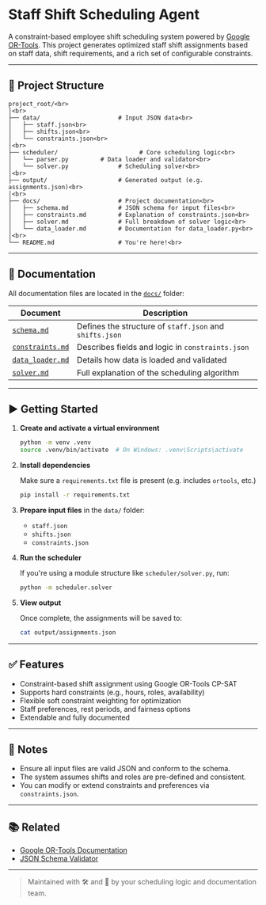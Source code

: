 # Staff Shift Scheduling Agent

A constraint-based employee shift scheduling system powered by [Google OR-Tools](https://developers.google.com/optimization). This project generates optimized staff shift assignments based on staff data, shift requirements, and a rich set of configurable constraints.

---

## 📁 Project Structure

```
project_root/<br>
│<br>
├── data/                      # Input JSON data<br>
│   ├── staff.json<br>
│   ├── shifts.json<br>
│   └── constraints.json<br>
│<br>
├── scheduler/                       # Core scheduling logic<br>
│   └── parser.py         # Data loader and validator<br>
│   └── solver.py              # Scheduling solver<br>
│<br>
├── output/                    # Generated output (e.g. assignments.json)<br>
│<br>
├── docs/                      # Project documentation<br>
│   ├── schema.md              # JSON schema for input files<br>
│   ├── constraints.md         # Explanation of constraints.json<br>
│   ├── solver.md              # Full breakdown of solver logic<br>
│   └── data_loader.md         # Documentation for data_loader.py<br>
│<br>
└── README.md                  # You're here!<br>
```

---

## 📄 Documentation

All documentation files are located in the [`docs/`](./docs/) folder:

| Document                    | Description                                     |
|----------------------------|-------------------------------------------------|
| [`schema.md`](./docs/schema.md)           | Defines the structure of `staff.json` and `shifts.json` |
| [`constraints.md`](./docs/constraints.md) | Describes fields and logic in `constraints.json`         |
| [`data_loader.md`](./docs/data_loader.md) | Details how data is loaded and validated                 |
| [`solver.md`](./docs/solver.md)           | Full explanation of the scheduling algorithm             |

---

## ▶️ Getting Started

1. **Create and activate a virtual environment**

   ```bash
   python -m venv .venv
   source .venv/bin/activate  # On Windows: .venv\Scripts\activate
   ```

2. **Install dependencies**

   Make sure a `requirements.txt` file is present (e.g. includes `ortools`, etc.)

   ```bash
   pip install -r requirements.txt
   ```

3. **Prepare input files** in the `data/` folder:

   - `staff.json`
   - `shifts.json`
   - `constraints.json`

4. **Run the scheduler**

   If you're using a module structure like `scheduler/solver.py`, run:

   ```bash
   python -m scheduler.solver
   ```

5. **View output**

   Once complete, the assignments will be saved to:

   ```bash
   cat output/assignments.json
   ```

---

## ✅ Features

- Constraint-based shift assignment using Google OR-Tools CP-SAT
- Supports hard constraints (e.g., hours, roles, availability)
- Flexible soft constraint weighting for optimization
- Staff preferences, rest periods, and fairness options
- Extendable and fully documented

---

## 📌 Notes

- Ensure all input files are valid JSON and conform to the schema.
- The system assumes shifts and roles are pre-defined and consistent.
- You can modify or extend constraints and preferences via `constraints.json`.

---

## 📚 Related

- [Google OR-Tools Documentation](https://developers.google.com/optimization)
- [JSON Schema Validator](https://json-schema.org/)

---

> Maintained with 🛠️ and 📘 by your scheduling logic and documentation team.
